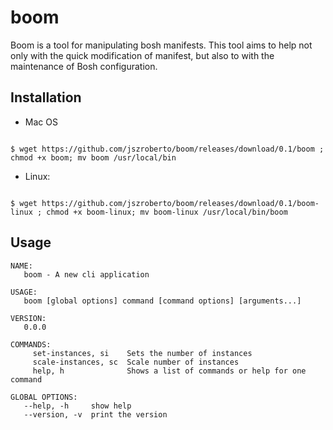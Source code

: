 # boom

Boom is a tool for manipulating bosh manifests. This tool aims to help not only with the quick modification of manifest, but also to with the maintenance of Bosh configuration.

## Installation

* Mac OS

```

$ wget https://github.com/jszroberto/boom/releases/download/0.1/boom ; chmod +x boom; mv boom /usr/local/bin
```

* Linux:

```

$ wget https://github.com/jszroberto/boom/releases/download/0.1/boom-linux ; chmod +x boom-linux; mv boom-linux /usr/local/bin/boom
```


## Usage

```
NAME:
   boom - A new cli application

USAGE:
   boom [global options] command [command options] [arguments...]

VERSION:
   0.0.0

COMMANDS:
     set-instances, si    Sets the number of instances
     scale-instances, sc  Scale number of instances
     help, h              Shows a list of commands or help for one command

GLOBAL OPTIONS:
   --help, -h     show help
   --version, -v  print the version
```
